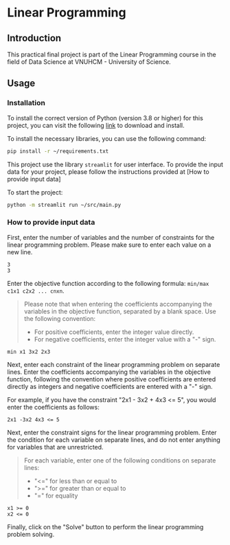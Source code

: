 # Linear Programming

## Introduction

This practical final project is part of the Linear Programming course in the field of Data Science at VNUHCM - University of Science.

## Usage

### Installation

To install the correct version of Python (version 3.8 or higher) for this project, you can visit the following [link](https://www.python.org/downloads/release/python-380/) to download and install.

To install the necessary libraries, you can use the following command:

```bash
pip install -r ~/requirements.txt
```

This project use the library ```streamlit``` for user interface. To provide the input data for your project, please follow the instructions provided at [How to provide input data]

To start the project:

```bash
python -m streamlit run ~/src/main.py
```

### How to provide input data

First, enter the number of variables and the number of constraints for the linear programming problem. Please make sure to enter each value on a new line.

```text
3
3
```

Enter the objective function according to the following formula: ```min/max c1x1 c2x2 ... cnxn```.

>Please note that when entering the coefficients accompanying the variables in the objective function, separated by a blank space. Use the following convention:
>- For positive coefficients, enter the integer value directly.
>- For negative coefficients, enter the integer value with a "-" sign.

```text
min x1 3x2 2x3
```

Next, enter each constraint of the linear programming problem on separate lines. Enter the coefficients accompanying the variables in the objective function, following the convention where positive coefficients are entered directly as integers and negative coefficients are entered with a "-" sign.

For example, if you have the constraint "2x1 - 3x2 + 4x3 <= 5", you would enter the coefficients as follows:

```text
2x1 -3x2 4x3 <= 5
```

Next, enter the constraint signs for the linear programming problem. Enter the condition for each variable on separate lines, and do not enter anything for variables that are unrestricted.

>For each variable, enter one of the following conditions on separate lines:
>- "<=" for less than or equal to
>- ">=" for greater than or equal to
>- "=" for equality

```text
x1 >= 0
x2 <= 0
```

Finally, click on the "Solve" button to perform the linear programming problem solving.
